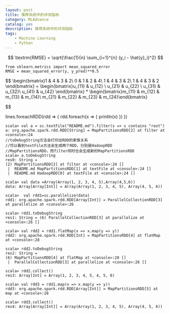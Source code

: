 ```yaml
---
layout: post
title: 推荐系统中的评测指标
category: MLAdvance
catalog: yes
description: 推荐系统中的评测指标
tags:
    - Machine Learning
    - Python
---
```


$$ \textrm{RMSE} = \sqrt{\frac{1}{n} \sum_{i=1}^{n} (y_i - \hat{y}_i)^2} $$

```
from sklearn.metrics import mean_squared_error
RMSE = mean_squared_error(y, y_pred)**0.5
```

$$
\begin{bmatrix}1 & 4 & 3 & 2\\ 0 & 1 & 2 & 4\\ 1 & 4 & 3 & 2\\ 1 & 4 & 3 & 2 \end{bmatrix} =
\begin{bmatrix}u_{11} & u_{12} \\ u_{21} & u_{22} \\ u_{31} & u_{32}\\ u_{41} & u_{42}  \end{bmatrix} *
\begin{bmatrix}m_{11} & m_{12} & m_{13} & m_{14}\\ m_{21} & m_{22} & m_{23} & m_{24}\end{bmatrix}

$$

lines.foreachRDD(rdd => {
      rdd.foreach(x => {
        println(x)
      })
    })

```
scala> val a = sc.textFile("README.md").filter(s => s contains "root")
a: org.apache.spark.rdd.RDD[String] = MapPartitionsRDD[2] at filter at <console>:24
//toDebugString方法会打印出RDD的家族关系
//可以看到textFile方法会生成两个RDD，分别是HadoopRDD
//MapPartitionsRDD，而filter同时也会生成新的MapPartitionsRDD
scala> a.toDebugString
res0: String =
(2) MapPartitionsRDD[2] at filter at <console>:24 []
 |  README.md MapPartitionsRDD[1] at textFile at <console>:24 []
 |  README.md HadoopRDD[0] at textFile at <console>:24 []
```
```
scala> val data =Array(Array(1, 2, 3, 4, 5),Array(4,5,6))
data: Array[Array[Int]] = Array(Array(1, 2, 3, 4, 5), Array(4, 5, 6))

scala>  val rdd1=sc.parallelize(data)
rdd1: org.apache.spark.rdd.RDD[Array[Int]] = ParallelCollectionRDD[3] at parallelize at <console>:26

scala> rdd1.toDebugString
res1: String = (6) ParallelCollectionRDD[3] at parallelize at <console>:26 []

scala> val rdd2 = rdd1.flatMap(x => x.map(y => y))
rdd2: org.apache.spark.rdd.RDD[Int] = MapPartitionsRDD[4] at flatMap at <console>:28

scala> rdd2.toDebugString
res2: String =
(6) MapPartitionsRDD[4] at flatMap at <console>:28 []
 |  ParallelCollectionRDD[3] at parallelize at <console>:26 []

scala> rdd2.collect()
res3: Array[Int] = Array(1, 2, 3, 4, 5, 4, 5, 6)

scala> val rdd3 = rdd1.map(x => x.map(y => y))
rdd3: org.apache.spark.rdd.RDD[Array[Int]] = MapPartitionsRDD[5] at map at <console>:28

scala> rdd3.collect()
res4: Array[Array[Int]] = Array(Array(1, 2, 3, 4, 5), Array(4, 5, 6))
```
